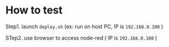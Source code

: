 # How to test
Step1. launch `deploy.sh` (ex: run on host PC, IP is `192.168.0.100` )

STep2. use browser to access node-red ( IP is `192.168.0.100` )

